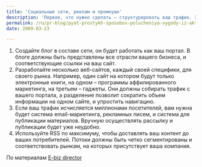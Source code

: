 ```yaml
---
title: 'Социальные сети, реклам и промоушн'
description: 'Первое, что нужно сделать – структурировать ваш трафик. Это значит, что вы должны разделить свою сеть на отдельные сегменты рынка. Те, кто интересуется книгами и информацией, будут охвачены вашими электронными книгами, а те, кому интересна  работа на дому, получат информацию об аффилированном маркетинге  и  Интернет-маркетинге. Тогда ваш промоушн и маркетинг будут лучше нацелены на аудиторию.'
permalink: /ru/pr-blog/pyat-prostykh-sposobov-polucheniya-vygody-iz-aktivnosti-v-sotsialnykh-setyakh
date: 2009-03-23

---
```


<ol>
<li>Создайте блог в составе сети, он будет работать как ваш портал. В блоге должны быть представлены все отрасли вашего бизнеса, и соответствующие ссылки на ваш сайт.  </li>
<li>Разработайте несколько веб-сайтов, каждый своей специфики, для своего рынка. Например, один сайт на котором будут только электронные книги, на одном – программы аффилированного маркетинга, на третьем – гаджеты. Они должны собирать трафик с вашего портала, а разделение позволит сократить объем информации на одном сайте, и упростить навигацию. </li>
<li> Если ваш трафик исчисляется миллионами посетителей, вам нужна будет система email-маркетинга, рекламных писем, и система для публикации материалов. Вручную осуществлять рассылку и публикации будет уже неудобно. </li>
<li> Используйте RSS по максимуму, чтобы доставлять ваш контент до ваших потребителей. Потоки должны быть четко сегментированы и соответствовать рынкам, на которых присутствует ваша компания. </li></ol>

По материалам <a href="https://www.e-bizdir.com">E-biz director</a>

